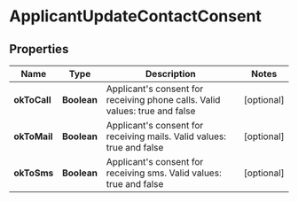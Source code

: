 # ApplicantUpdateContactConsent

## Properties
Name | Type | Description | Notes
------------ | ------------- | ------------- | -------------
**okToCall** | **Boolean** | Applicant&#x27;s consent for receiving phone calls. Valid values: true and false |  [optional]
**okToMail** | **Boolean** | Applicant&#x27;s consent for receiving mails. Valid values: true and false |  [optional]
**okToSms** | **Boolean** | Applicant&#x27;s consent for receiving sms. Valid values: true and false |  [optional]

